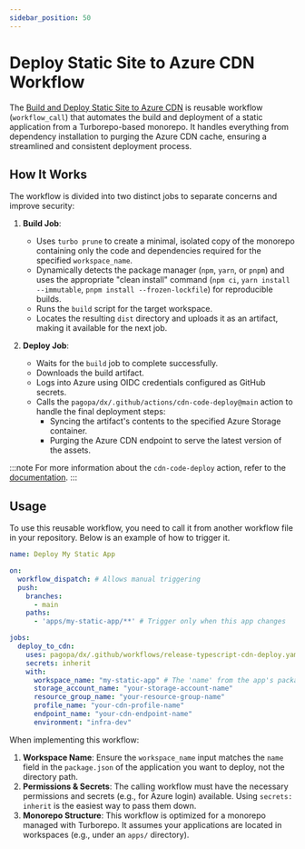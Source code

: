 ```yaml
---
sidebar_position: 50
---
```


# Deploy Static Site to Azure CDN Workflow

The [Build and Deploy Static Site to Azure CDN](https://github.com/pagopa/dx/tree/main/.github/workflows/release-typescript-cdn-deploy.yaml) is reusable workflow (`workflow_call`) that automates the build and deployment of a static application from a Turborepo-based monorepo. It handles everything from dependency installation to purging the Azure CDN cache, ensuring a streamlined and consistent deployment process.

## How It Works

The workflow is divided into two distinct jobs to separate concerns and improve security:

1. **Build Job**:
    * Uses `turbo prune` to create a minimal, isolated copy of the monorepo containing only the code and dependencies required for the specified `workspace_name`.
    * Dynamically detects the package manager (`npm`, `yarn`, or `pnpm`) and uses the appropriate "clean install" command (`npm ci`, `yarn install --immutable`, `pnpm install --frozen-lockfile`) for reproducible builds.
    * Runs the `build` script for the target workspace.
    * Locates the resulting `dist` directory and uploads it as an artifact, making it available for the next job.

2. **Deploy Job**:
    * Waits for the `build` job to complete successfully.
    * Downloads the build artifact.
    * Logs into Azure using OIDC credentials configured as GitHub secrets.
    * Calls the `pagopa/dx/.github/actions/cdn-code-deploy@main` action to handle the final deployment steps:
        * Syncing the artifact's contents to the specified Azure Storage container.
        * Purging the Azure CDN endpoint to serve the latest version of the assets.

:::note
For more information about the `cdn-code-deploy` action, refer to the [documentation](./cdn-deploy.md).
:::

## Usage

To use this reusable workflow, you need to call it from another workflow file in your repository. Below is an example of how to trigger it.

```yaml
name: Deploy My Static App

on:
  workflow_dispatch: # Allows manual triggering
  push:
    branches:
      - main
    paths:
      - 'apps/my-static-app/**' # Trigger only when this app changes

jobs:
  deploy_to_cdn:
    uses: pagopa/dx/.github/workflows/release-typescript-cdn-deploy.yaml@main # Path to the reusable workflow
    secrets: inherit
    with:
      workspace_name: "my-static-app" # The 'name' from the app's package.json
      storage_account_name: "your-storage-account-name"
      resource_group_name: "your-resource-group-name"
      profile_name: "your-cdn-profile-name"
      endpoint_name: "your-cdn-endpoint-name"
      environment: "infra-dev"
```

When implementing this workflow:

1. **Workspace Name**: Ensure the `workspace_name` input matches the `name` field in the `package.json` of the application you want to deploy, not the directory path.
2. **Permissions & Secrets**: The calling workflow must have the necessary permissions and secrets (e.g., for Azure login) available. Using `secrets: inherit` is the easiest way to pass them down.
3. **Monorepo Structure**: This workflow is optimized for a monorepo managed with Turborepo. It assumes your applications are located in workspaces (e.g., under an `apps/` directory).
